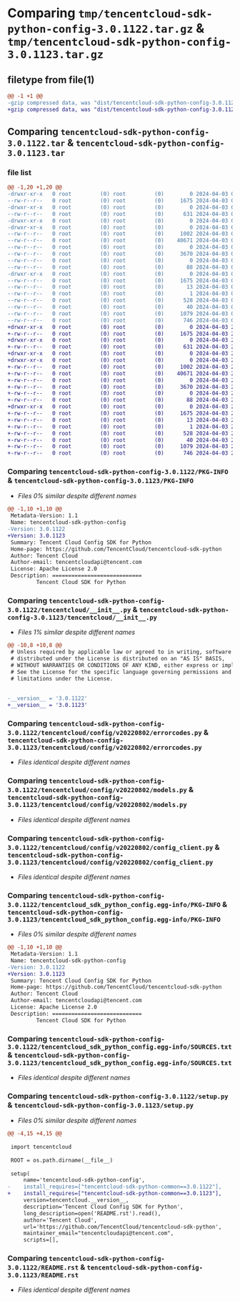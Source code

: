 # Comparing `tmp/tencentcloud-sdk-python-config-3.0.1122.tar.gz` & `tmp/tencentcloud-sdk-python-config-3.0.1123.tar.gz`

## filetype from file(1)

```diff
@@ -1 +1 @@
-gzip compressed data, was "dist/tencentcloud-sdk-python-config-3.0.1122.tar", last modified: Wed Apr  3 04:43:18 2024, max compression
+gzip compressed data, was "dist/tencentcloud-sdk-python-config-3.0.1123.tar", last modified: Wed Apr  3 20:30:53 2024, max compression
```

## Comparing `tencentcloud-sdk-python-config-3.0.1122.tar` & `tencentcloud-sdk-python-config-3.0.1123.tar`

### file list

```diff
@@ -1,20 +1,20 @@
-drwxr-xr-x   0 root         (0) root         (0)        0 2024-04-03 04:43:18.000000 tencentcloud-sdk-python-config-3.0.1122/
--rw-r--r--   0 root         (0) root         (0)     1675 2024-04-03 04:43:18.000000 tencentcloud-sdk-python-config-3.0.1122/PKG-INFO
-drwxr-xr-x   0 root         (0) root         (0)        0 2024-04-03 04:43:18.000000 tencentcloud-sdk-python-config-3.0.1122/tencentcloud/
--rw-r--r--   0 root         (0) root         (0)      631 2024-04-03 04:43:18.000000 tencentcloud-sdk-python-config-3.0.1122/tencentcloud/__init__.py
-drwxr-xr-x   0 root         (0) root         (0)        0 2024-04-03 04:43:18.000000 tencentcloud-sdk-python-config-3.0.1122/tencentcloud/config/
-drwxr-xr-x   0 root         (0) root         (0)        0 2024-04-03 04:43:18.000000 tencentcloud-sdk-python-config-3.0.1122/tencentcloud/config/v20220802/
--rw-r--r--   0 root         (0) root         (0)     1002 2024-04-03 04:43:18.000000 tencentcloud-sdk-python-config-3.0.1122/tencentcloud/config/v20220802/errorcodes.py
--rw-r--r--   0 root         (0) root         (0)    40671 2024-04-03 04:43:18.000000 tencentcloud-sdk-python-config-3.0.1122/tencentcloud/config/v20220802/models.py
--rw-r--r--   0 root         (0) root         (0)        0 2024-04-03 04:43:18.000000 tencentcloud-sdk-python-config-3.0.1122/tencentcloud/config/v20220802/__init__.py
--rw-r--r--   0 root         (0) root         (0)     3670 2024-04-03 04:43:18.000000 tencentcloud-sdk-python-config-3.0.1122/tencentcloud/config/v20220802/config_client.py
--rw-r--r--   0 root         (0) root         (0)        0 2024-04-03 04:43:18.000000 tencentcloud-sdk-python-config-3.0.1122/tencentcloud/config/__init__.py
--rw-r--r--   0 root         (0) root         (0)       88 2024-04-03 04:43:18.000000 tencentcloud-sdk-python-config-3.0.1122/setup.cfg
-drwxr-xr-x   0 root         (0) root         (0)        0 2024-04-03 04:43:18.000000 tencentcloud-sdk-python-config-3.0.1122/tencentcloud_sdk_python_config.egg-info/
--rw-r--r--   0 root         (0) root         (0)     1675 2024-04-03 04:43:18.000000 tencentcloud-sdk-python-config-3.0.1122/tencentcloud_sdk_python_config.egg-info/PKG-INFO
--rw-r--r--   0 root         (0) root         (0)       13 2024-04-03 04:43:18.000000 tencentcloud-sdk-python-config-3.0.1122/tencentcloud_sdk_python_config.egg-info/top_level.txt
--rw-r--r--   0 root         (0) root         (0)        1 2024-04-03 04:43:18.000000 tencentcloud-sdk-python-config-3.0.1122/tencentcloud_sdk_python_config.egg-info/dependency_links.txt
--rw-r--r--   0 root         (0) root         (0)      528 2024-04-03 04:43:18.000000 tencentcloud-sdk-python-config-3.0.1122/tencentcloud_sdk_python_config.egg-info/SOURCES.txt
--rw-r--r--   0 root         (0) root         (0)       40 2024-04-03 04:43:18.000000 tencentcloud-sdk-python-config-3.0.1122/tencentcloud_sdk_python_config.egg-info/requires.txt
--rw-r--r--   0 root         (0) root         (0)     1079 2024-04-03 04:43:18.000000 tencentcloud-sdk-python-config-3.0.1122/setup.py
--rw-r--r--   0 root         (0) root         (0)      746 2024-04-03 04:43:18.000000 tencentcloud-sdk-python-config-3.0.1122/README.rst
+drwxr-xr-x   0 root         (0) root         (0)        0 2024-04-03 20:30:53.000000 tencentcloud-sdk-python-config-3.0.1123/
+-rw-r--r--   0 root         (0) root         (0)     1675 2024-04-03 20:30:53.000000 tencentcloud-sdk-python-config-3.0.1123/PKG-INFO
+drwxr-xr-x   0 root         (0) root         (0)        0 2024-04-03 20:30:53.000000 tencentcloud-sdk-python-config-3.0.1123/tencentcloud/
+-rw-r--r--   0 root         (0) root         (0)      631 2024-04-03 20:30:53.000000 tencentcloud-sdk-python-config-3.0.1123/tencentcloud/__init__.py
+drwxr-xr-x   0 root         (0) root         (0)        0 2024-04-03 20:30:53.000000 tencentcloud-sdk-python-config-3.0.1123/tencentcloud/config/
+drwxr-xr-x   0 root         (0) root         (0)        0 2024-04-03 20:30:53.000000 tencentcloud-sdk-python-config-3.0.1123/tencentcloud/config/v20220802/
+-rw-r--r--   0 root         (0) root         (0)     1002 2024-04-03 20:30:53.000000 tencentcloud-sdk-python-config-3.0.1123/tencentcloud/config/v20220802/errorcodes.py
+-rw-r--r--   0 root         (0) root         (0)    40671 2024-04-03 20:30:53.000000 tencentcloud-sdk-python-config-3.0.1123/tencentcloud/config/v20220802/models.py
+-rw-r--r--   0 root         (0) root         (0)        0 2024-04-03 20:30:53.000000 tencentcloud-sdk-python-config-3.0.1123/tencentcloud/config/v20220802/__init__.py
+-rw-r--r--   0 root         (0) root         (0)     3670 2024-04-03 20:30:53.000000 tencentcloud-sdk-python-config-3.0.1123/tencentcloud/config/v20220802/config_client.py
+-rw-r--r--   0 root         (0) root         (0)        0 2024-04-03 20:30:53.000000 tencentcloud-sdk-python-config-3.0.1123/tencentcloud/config/__init__.py
+-rw-r--r--   0 root         (0) root         (0)       88 2024-04-03 20:30:53.000000 tencentcloud-sdk-python-config-3.0.1123/setup.cfg
+drwxr-xr-x   0 root         (0) root         (0)        0 2024-04-03 20:30:53.000000 tencentcloud-sdk-python-config-3.0.1123/tencentcloud_sdk_python_config.egg-info/
+-rw-r--r--   0 root         (0) root         (0)     1675 2024-04-03 20:30:53.000000 tencentcloud-sdk-python-config-3.0.1123/tencentcloud_sdk_python_config.egg-info/PKG-INFO
+-rw-r--r--   0 root         (0) root         (0)       13 2024-04-03 20:30:53.000000 tencentcloud-sdk-python-config-3.0.1123/tencentcloud_sdk_python_config.egg-info/top_level.txt
+-rw-r--r--   0 root         (0) root         (0)        1 2024-04-03 20:30:53.000000 tencentcloud-sdk-python-config-3.0.1123/tencentcloud_sdk_python_config.egg-info/dependency_links.txt
+-rw-r--r--   0 root         (0) root         (0)      528 2024-04-03 20:30:53.000000 tencentcloud-sdk-python-config-3.0.1123/tencentcloud_sdk_python_config.egg-info/SOURCES.txt
+-rw-r--r--   0 root         (0) root         (0)       40 2024-04-03 20:30:53.000000 tencentcloud-sdk-python-config-3.0.1123/tencentcloud_sdk_python_config.egg-info/requires.txt
+-rw-r--r--   0 root         (0) root         (0)     1079 2024-04-03 20:30:53.000000 tencentcloud-sdk-python-config-3.0.1123/setup.py
+-rw-r--r--   0 root         (0) root         (0)      746 2024-04-03 20:30:53.000000 tencentcloud-sdk-python-config-3.0.1123/README.rst
```

### Comparing `tencentcloud-sdk-python-config-3.0.1122/PKG-INFO` & `tencentcloud-sdk-python-config-3.0.1123/PKG-INFO`

 * *Files 0% similar despite different names*

```diff
@@ -1,10 +1,10 @@
 Metadata-Version: 1.1
 Name: tencentcloud-sdk-python-config
-Version: 3.0.1122
+Version: 3.0.1123
 Summary: Tencent Cloud Config SDK for Python
 Home-page: https://github.com/TencentCloud/tencentcloud-sdk-python
 Author: Tencent Cloud
 Author-email: tencentcloudapi@tencent.com
 License: Apache License 2.0
 Description: ============================
         Tencent Cloud SDK for Python
```

### Comparing `tencentcloud-sdk-python-config-3.0.1122/tencentcloud/__init__.py` & `tencentcloud-sdk-python-config-3.0.1123/tencentcloud/__init__.py`

 * *Files 1% similar despite different names*

```diff
@@ -10,8 +10,8 @@
 # Unless required by applicable law or agreed to in writing, software
 # distributed under the License is distributed on an "AS IS" BASIS,
 # WITHOUT WARRANTIES OR CONDITIONS OF ANY KIND, either express or implied.
 # See the License for the specific language governing permissions and
 # limitations under the License.
 
 
-__version__ = '3.0.1122'
+__version__ = '3.0.1123'
```

### Comparing `tencentcloud-sdk-python-config-3.0.1122/tencentcloud/config/v20220802/errorcodes.py` & `tencentcloud-sdk-python-config-3.0.1123/tencentcloud/config/v20220802/errorcodes.py`

 * *Files identical despite different names*

### Comparing `tencentcloud-sdk-python-config-3.0.1122/tencentcloud/config/v20220802/models.py` & `tencentcloud-sdk-python-config-3.0.1123/tencentcloud/config/v20220802/models.py`

 * *Files identical despite different names*

### Comparing `tencentcloud-sdk-python-config-3.0.1122/tencentcloud/config/v20220802/config_client.py` & `tencentcloud-sdk-python-config-3.0.1123/tencentcloud/config/v20220802/config_client.py`

 * *Files identical despite different names*

### Comparing `tencentcloud-sdk-python-config-3.0.1122/tencentcloud_sdk_python_config.egg-info/PKG-INFO` & `tencentcloud-sdk-python-config-3.0.1123/tencentcloud_sdk_python_config.egg-info/PKG-INFO`

 * *Files 0% similar despite different names*

```diff
@@ -1,10 +1,10 @@
 Metadata-Version: 1.1
 Name: tencentcloud-sdk-python-config
-Version: 3.0.1122
+Version: 3.0.1123
 Summary: Tencent Cloud Config SDK for Python
 Home-page: https://github.com/TencentCloud/tencentcloud-sdk-python
 Author: Tencent Cloud
 Author-email: tencentcloudapi@tencent.com
 License: Apache License 2.0
 Description: ============================
         Tencent Cloud SDK for Python
```

### Comparing `tencentcloud-sdk-python-config-3.0.1122/tencentcloud_sdk_python_config.egg-info/SOURCES.txt` & `tencentcloud-sdk-python-config-3.0.1123/tencentcloud_sdk_python_config.egg-info/SOURCES.txt`

 * *Files identical despite different names*

### Comparing `tencentcloud-sdk-python-config-3.0.1122/setup.py` & `tencentcloud-sdk-python-config-3.0.1123/setup.py`

 * *Files 0% similar despite different names*

```diff
@@ -4,15 +4,15 @@
 
 import tencentcloud
 
 ROOT = os.path.dirname(__file__)
 
 setup(
     name='tencentcloud-sdk-python-config',
-    install_requires=["tencentcloud-sdk-python-common==3.0.1122"],
+    install_requires=["tencentcloud-sdk-python-common==3.0.1123"],
     version=tencentcloud.__version__,
     description='Tencent Cloud Config SDK for Python',
     long_description=open('README.rst').read(),
     author='Tencent Cloud',
     url='https://github.com/TencentCloud/tencentcloud-sdk-python',
     maintainer_email="tencentcloudapi@tencent.com",
     scripts=[],
```

### Comparing `tencentcloud-sdk-python-config-3.0.1122/README.rst` & `tencentcloud-sdk-python-config-3.0.1123/README.rst`

 * *Files identical despite different names*

